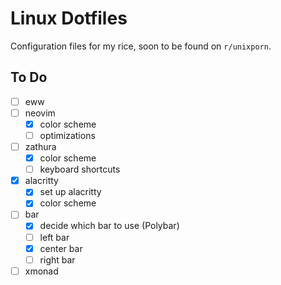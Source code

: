 # Linux Dotfiles

Configuration files for my rice, soon to be found on `r/unixporn`.

## To Do

- [ ] eww
- [ ] neovim
    - [x] color scheme
    - [ ] optimizations
- [ ] zathura
    - [x] color scheme
    - [ ] keyboard shortcuts
- [x] alacritty
    - [x] set up alacritty
    - [x] color scheme
- [ ] bar
    - [x] decide which bar to use (Polybar)
    - [ ] left bar
    - [x] center bar
    - [ ] right bar
- [ ] xmonad
